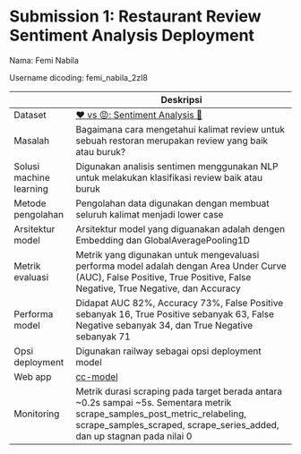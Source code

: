 # Submission 1: Restaurant Review Sentiment Analysis Deployment
Nama: Femi Nabila

Username dicoding: femi_nabila_2zI8

| | Deskripsi |
| ----------- | ----------- |
| Dataset | [❤️ vs 😡: Sentiment Analysis 📝](https://www.kaggle.com/datasets/mohidabdulrehman/vs-sentiment-analysis?resource=download) |
| Masalah | Bagaimana cara mengetahui kalimat review untuk sebuah restoran merupakan review yang baik atau buruk? |
| Solusi machine learning | Digunakan analisis sentimen menggunakan NLP untuk melakukan klasifikasi review baik atau buruk |
| Metode pengolahan | Pengolahan data digunakan dengan membuat seluruh kalimat menjadi lower case |
| Arsitektur model | Arsitektur model yang diguanakan adalah dengen Embedding dan GlobalAveragePooling1D |
| Metrik evaluasi | Metrik yang digunakan untuk mengevaluasi performa model adalah dengan Area Under Curve (AUC), False Positive, True Positive, False Negative, True Negative, dan Accuracy |
| Performa model | Didapat AUC 82%, Accuracy 73%, False Positive sebanyak 16, True Positive sebanyak 63, False Negative sebanyak 34, dan True Negative sebanyak 71  |
| Opsi deployment | Digunakan railway sebagai opsi deployment model |
| Web app | [cc-model](https://lovehatedetection-production.up.railway.app/v1/models/cc-model/metadata)|
| Monitoring | Metrik durasi scraping pada target berada antara ~0.2s sampai ~5s. Sementara metrik scrape_samples_post_metric_relabeling, scrape_samples_scraped, scrape_series_added, dan up stagnan pada nilai 0  |
